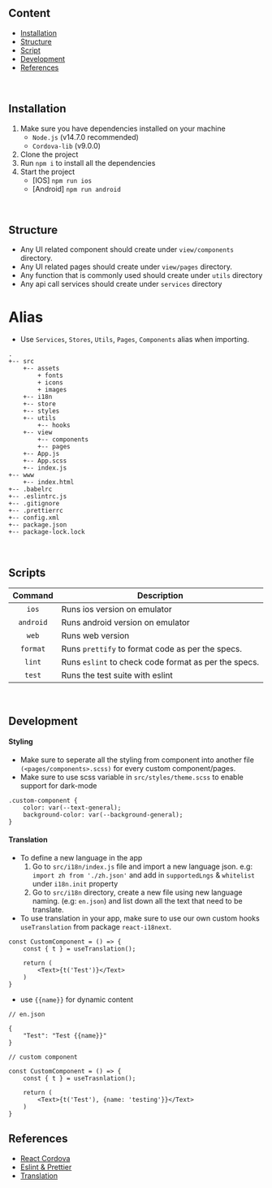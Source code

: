 ## Content

-   [Installation](#installation)
-   [Structure](#structure)
-   [Script](#scripts)
-   [Development](#development)
-   [References](#references)

<br />

## Installation

1. Make sure you have dependencies installed on your machine
    - `Node.js` (v14.7.0 recommended)
    - `Cordova-lib` (v9.0.0)
2. Clone the project
3. Run `npm i` to install all the dependencies
4. Start the project
    - [IOS] `npm run ios`
    - [Android] `npm run android`

<br />

## Structure

-   Any UI related component should create under `view/components` directory.
-   Any UI related pages should create under `view/pages` directory.
-   Any function that is commonly used should create under `utils` directory
-   Any api call services should create under `services` directory

# Alias

-   Use `Services`, `Stores`, `Utils`, `Pages`, `Components` alias when importing.

```
.
+-- src
    +-- assets
        + fonts
        + icons
        + images
    +-- i18n
    +-- store
    +-- styles
    +-- utils
        +-- hooks
    +-- view
        +-- components
        +-- pages
    +-- App.js
    +-- App.scss
    +-- index.js
+-- www
    +-- index.html
+-- .babelrc
+-- .eslintrc.js
+-- .gitignore
+-- .prettierrc
+-- config.xml
+-- package.json
+-- package-lock.lock
```

<br />

## Scripts

|  Command  | Description                                          |
| :-------: | ---------------------------------------------------- |
|   `ios`   | Runs ios version on emulator                         |
| `android` | Runs android version on emulator                     |
|   `web`   | Runs web version                                     |
| `format`  | Runs `prettify` to format code as per the specs.     |
|  `lint`   | Runs `eslint` to check code format as per the specs. |
|  `test`   | Runs the test suite with eslint                      |

<br />

## Development

#### Styling

-   Make sure to seperate all the styling from component into another file `(<pages/components>.scss)` for every custom component/pages.
-   Make sure to use scss variable in `src/styles/theme.scss` to enable support for dark-mode

```
.custom-component {
    color: var(--text-general);
    background-color: var(--background-general);
}
```

#### Translation

-   To define a new language in the app
    1. Go to `src/i18n/index.js` file and import a new language json. e.g: `import zh from './zh.json'` and add in `supportedLngs` & `whitelist` under `i18n.init` property
    2. Go to `src/i18n` directory, create a new file using new language naming. (e.g: `en.json`) and list down all the text that need to be translate.
-   To use translation in your app, make sure to use our own custom hooks `useTranslation` from package `react-i18next`.

```
const CustomComponent = () => {
    const { t } = useTranslation();

    return (
        <Text>{t('Test')}</Text>
    )
}
```

-   use `{{name}}` for dynamic content

```
// en.json

{
    "Test": "Test {{name}}"
}
```

```
// custom component

const CustomComponent = () => {
    const { t } = useTrasnlation();

    return (
        <Text>{t('Test'), {name: 'testing'}}</Text>
    )
}
```

## References

-   [React Cordova](https://cuneyt.aliustaoglu.biz/en/setting-up-a-cordova-react-application-from-stratch/)
-   [Eslint & Prettier](https://dev-yakuza.github.io/en/react-native/eslint-prettier-husky-lint-staged/)
-   [Translation](https://react.i18next.com/guides/quick-start)
